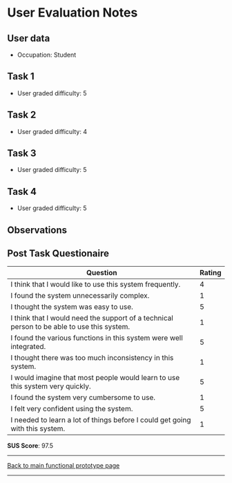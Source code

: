 # User Evaluation Notes

## User data

- Occupation: Student

## Task 1

- User graded difficulty: 5

## Task 2

- User graded difficulty: 4

## Task 3

- User graded difficulty: 5

## Task 4

- User graded difficulty: 5

## Observations

## Post Task Questionaire

| Question                                                                                   | Rating |
| ------------------------------------------------------------------------------------------ | ------ |
| I think that I would like to use this system frequently.                                   | 4      |
| I found the system unnecessarily complex.                                                  | 1      |
| I thought the system was easy to use.                                                      | 5      |
| I think that I would need the support of a technical person to be able to use this system. | 1      |
| I found the various functions in this system were well integrated.                         | 5      |
| I thought there was too much inconsistency in this system.                                 | 1      |
| I would imagine that most people would learn to use this system very quickly.              | 5      |
| I found the system very cumbersome to use.                                                 | 1      |
| I felt very confident using the system.                                                    | 5      |
| I needed to learn a lot of things before I could get going with this system.               | 1      |

**SUS Score**: 97.5

---
[Back to main functional prototype page](../e_stage_4_functional_prototype_and_evaluation.md)

---
